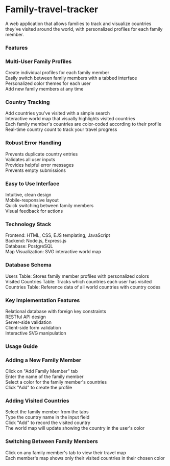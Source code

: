 # Family-travel-tracker

A web application that allows families to track and visualize countries they've visited around the world, with personalized profiles for each family member.

### Features
### Multi-User Family Profiles

Create individual profiles for each family member <br />
Easily switch between family members with a tabbed interface <br />
Personalized color themes for each user <br />
Add new family members at any time <br />

### Country Tracking

Add countries you've visited with a simple search
<br /> Interactive world map that visually highlights visited countries
<br /> Each family member's countries are color-coded according to their profile
<br /> Real-time country count to track your travel progress

### Robust Error Handling

Prevents duplicate country entries
<br /> Validates all user inputs
<br /> Provides helpful error messages
<br /> Prevents empty submissions

### Easy to Use Interface

Intuitive, clean design
<br /> Mobile-responsive layout
<br /> Quick switching between family members
<br /> Visual feedback for actions

### Technology Stack

Frontend: HTML, CSS, EJS templating, JavaScript
<br /> Backend: Node.js, Express.js
<br /> Database: PostgreSQL
<br /> Map Visualization: SVG interactive world map

### Database Schema

Users Table: Stores family member profiles with personalized colors
<br /> Visited Countries Table: Tracks which countries each user has visited
<br /> Countries Table: Reference data of all world countries with country codes

### Key Implementation Features

Relational database with foreign key constraints
<br /> RESTful API design
<br /> Server-side validation
<br /> Client-side form validation
<br /> Interactive SVG manipulation

### Usage Guide
### Adding a New Family Member

Click on "Add Family Member" tab
<br /> Enter the name of the family member
<br /> Select a color for the family member's countries
<br /> Click "Add" to create the profile

### Adding Visited Countries

Select the family member from the tabs
<br /> Type the country name in the input field
<br /> Click "Add" to record the visited country
<br /> The world map will update showing the country in the user's color

### Switching Between Family Members

Click on any family member's tab to view their travel map
<br /> Each member's map shows only their visited countries in their chosen color
